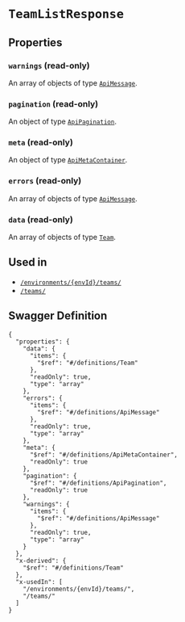 # `TeamListResponse` #







## Properties ##

### `warnings` (read-only) ###




An array of 
objects of type [`ApiMessage`](./../definitions/ApiMessage.mkd).


### `pagination` (read-only) ###




An object of type [`ApiPagination`](./../definitions/ApiPagination.mkd).



### `meta` (read-only) ###




An object of type [`ApiMetaContainer`](./../definitions/ApiMetaContainer.mkd).



### `errors` (read-only) ###




An array of 
objects of type [`ApiMessage`](./../definitions/ApiMessage.mkd).


### `data` (read-only) ###




An array of 
objects of type [`Team`](./../definitions/Team.mkd).




## Used in ##

  + [`/environments/{envId}/teams/`](./../rest/api/v1beta0/account/environments/{envId}/teams/)
  + [`/teams/`](./../rest/api/v1beta0/account/teams/)

## Swagger Definition ##

    {
      "properties": {
        "data": {
          "items": {
            "$ref": "#/definitions/Team"
          }, 
          "readOnly": true, 
          "type": "array"
        }, 
        "errors": {
          "items": {
            "$ref": "#/definitions/ApiMessage"
          }, 
          "readOnly": true, 
          "type": "array"
        }, 
        "meta": {
          "$ref": "#/definitions/ApiMetaContainer", 
          "readOnly": true
        }, 
        "pagination": {
          "$ref": "#/definitions/ApiPagination", 
          "readOnly": true
        }, 
        "warnings": {
          "items": {
            "$ref": "#/definitions/ApiMessage"
          }, 
          "readOnly": true, 
          "type": "array"
        }
      }, 
      "x-derived": {
        "$ref": "#/definitions/Team"
      }, 
      "x-usedIn": [
        "/environments/{envId}/teams/", 
        "/teams/"
      ]
    }
